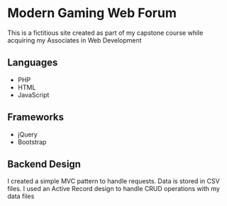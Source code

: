 # Modern Gaming Web Forum
This is a fictitious site created as part of my capstone course while acquiring my Associates in Web Development

## Languages
 - PHP
 - HTML
 - JavaScript

## Frameworks
 - jQuery
 - Bootstrap

## Backend Design
I created a simple MVC pattern to handle requests.  Data is stored in CSV files.  I used an
Active Record design to handle CRUD operations with my data files

